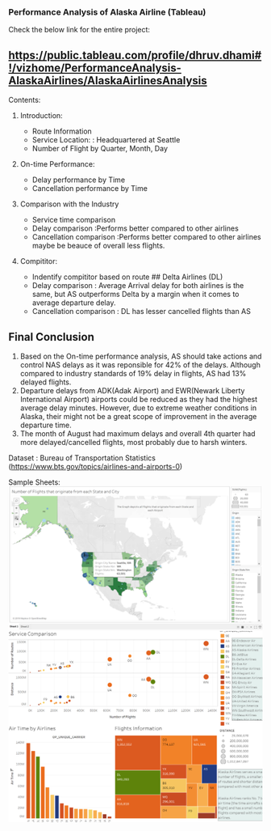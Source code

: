 ### Performance Analysis of Alaska Airline (Tableau)

Check the below link for the entire project:
## https://public.tableau.com/profile/dhruv.dhami#!/vizhome/PerformanceAnalysis-AlaskaAirlines/AlaskaAirlinesAnalysis

Contents:

1. Introduction: 
    * Route Information 
    * Service Location: : Headquartered at Seattle
    * Number of Flight by Quarter, Month, Day
    
2. On-time Performance:
    * Delay performance by Time
    * Cancellation performance by Time
    
3. Comparison with the Industry
    * Service time comparison
    * Delay comparison        :Performs better compared to other airlines
    * Cancellation comparison :Performs better compared to other airlines maybe be beauce of overall less flights.
    
4. Compititor: 
    * Indentify compititor based on route ## Delta Airlines (DL)
    * Delay comparison         : Average Arrival delay for both airlines is the same, but AS outperforms Delta by a margin when it comes to average departure delay.
    * Cancellation comparison  : DL has lesser cancelled flights than AS
    
## Final Conclusion
  1) Based on the On-time performance analysis, AS should take actions and control NAS delays as it was reponsible for 42% of the delays. Although compared to industry standards        of 19% delay in flights, AS had 13% delayed flights.
  2) Departure delays from ADK(Adak Airport) and EWR(Newark Liberty International Airport) airports could be reduced as they had the highest average delay minutes. However, due        to extreme weather conditions in Alaska, their might not be a great scope of improvement in the average departure time.
  3) The month of August had maximum delays and overall 4th quarter had more delayed/cancelled flights, most probably due to harsh winters.
    
Dataset : Bureau of Transportation Statistics (https://www.bts.gov/topics/airlines-and-airports-0)

Sample Sheets:
![](ASImages/Sample2.png)
![](ASImages/Sample3.png)

